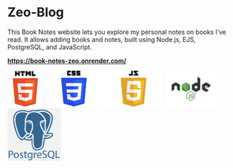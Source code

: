 # Zeo-Blog
This Book Notes website lets you explore my personal notes on books I've read. It allows adding books and notes, built using Node.js, EJS, PostgreSQL, and JavaScript.
 
<strong style="font-weight:bold; display:block; width:100%;">https://book-notes-zeo.onrender.com/</strong>


<div style=" disply:flex; justify-content: center; margin: 0 auto">
<img src="HTML5_logo_and_wordmark.svg.png" alt="Description" width="80px" >
<img src="CSS-Logo.png" alt="Description" width="130px" >
<img src="JavaScript-Logo-2048x1280.png" alt="Description" width="130px" >
 <img src="node_js.png" alt="Description" width="120px" >
  <img src="postgres.png" alt="Description" width="120px" >
</div>


 
